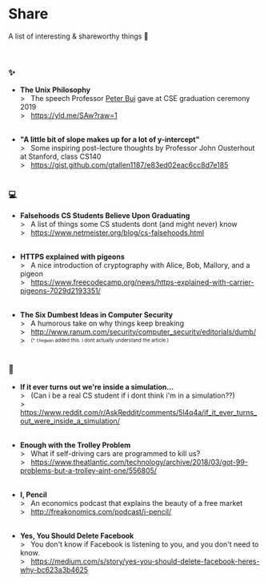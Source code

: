 # Share
A list of interesting & shareworthy things 🍧

<br>

### ✨
* **The Unix Philosophy**    
\> &nbsp; The speech Professor [Peter Bui](https://www3.nd.edu/~pbui/) gave at CSE graduation ceremony 2019      
\> &nbsp; https://yld.me/SAw?raw=1    
&nbsp;

* **"A little bit of slope makes up for a lot of y-intercept"**     
\> &nbsp; Some inspiring post-lecture thoughts by Professor John Ousterhout at Stanford, class CS140    
\> &nbsp; https://gist.github.com/gtallen1187/e83ed02eac6cc8d7e185    
&nbsp;

### 💻
* **Falsehoods CS Students Believe Upon Graduating**    
\> &nbsp; A list of things some CS students dont (and might never) know    
\> &nbsp; https://www.netmeister.org/blog/cs-falsehoods.html    
&nbsp;

* **HTTPS explained with pigeons**    
\> &nbsp; A nice introduction of cryptography with Alice, Bob, Mallory, and a pigeon    
\> &nbsp; https://www.freecodecamp.org/news/https-explained-with-carrier-pigeons-7029d2193351/    
&nbsp; 

* **The Six Dumbest Ideas in Computer Security**           
\> &nbsp; A humorous take on why things keep breaking  
\> &nbsp; http://www.ranum.com/security/computer_security/editorials/dumb/   
\> &nbsp; <sub><sup>(^ `thegwan` added this. i dont actually understand the article.)</sup></sub>    
&nbsp;

### 💭
* **If it ever turns out we're inside a simulation...**    
\> &nbsp; (Can i be a real CS student if i dont think i'm in a simulation??)      
\> &nbsp; https://www.reddit.com/r/AskReddit/comments/5l4q4a/if_it_ever_turns_out_were_inside_a_simulation/    
&nbsp;

* **Enough with the Trolley Problem**    
\> &nbsp; What if self-driving cars are programmed to kill us?    
\> &nbsp; https://www.theatlantic.com/technology/archive/2018/03/got-99-problems-but-a-trolley-aint-one/556805/     
&nbsp;

* **I, Pencil**    
\> &nbsp; An economics podcast that explains the beauty of a free market    
\> &nbsp; http://freakonomics.com/podcast/i-pencil/    
&nbsp; 

* **Yes, You Should Delete Facebook**      
\> &nbsp; You don't know if Facebook is listening to you, and you don't need to know.      
\> &nbsp; https://medium.com/s/story/yes-you-should-delete-facebook-heres-why-bc623a3b4625    
&nbsp;

